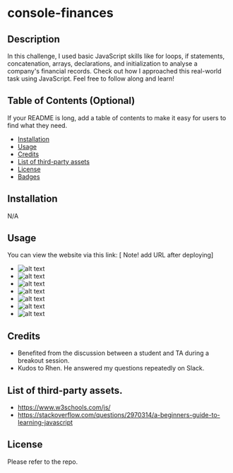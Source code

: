 # console-finances

## Description

In this challenge, I used basic JavaScript skills like for loops, if statements, concatenation, arrays, declarations, and initialization to analyse a company's financial records. Check out how I approached this real-world task using JavaScript. Feel free to follow along and learn!

## Table of Contents (Optional)

If your README is long, add a table of contents to make it easy for users to find what they need.

-   [Installation](#installation)
-   [Usage](#usage)
-   [Credits](#credits)
-   [List of third-party assets](#list-of-third-party-assets)
-   [License](#license)
-   [Badges](#badges)

## Installation

N/A

## Usage

You can view the website via this link: [ Note! add URL after deploying]

-   ![alt text](assets/images/index-html-file.png)
-   ![alt text](assets/images/solution-00.png)
-   ![alt text](assets/images/solution-001.png)
-   ![alt text](assets/images/solution-01.png)
-   ![alt text](assets/images/solution-02.png)
-   ![alt text](assets/images/solution-03.png)
-   ![alt text](assets/images/solution-04.png)

## Credits

-   Benefited from the discussion between a student and TA during a breakout session.
-   Kudos to Rhen. He answered my questions repeatedly on Slack.

## List of third-party assets.

-   https://www.w3schools.com/js/
-   https://stackoverflow.com/questions/2970314/a-beginners-guide-to-learning-javascript

## License

Please refer to the repo.
